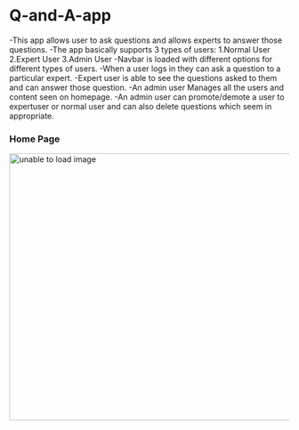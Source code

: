 # Q-and-A-app
-This app allows user to ask questions and allows experts to answer those questions.
-The app basically supports 3 types of users:
1.Normal User
2.Expert User
3.Admin User
-Navbar is loaded with different options for different types of users.
-When a user logs in they can ask a question to a particular expert.
-Expert user is able to see the questions asked to them and can answer those question.
-An admin user Manages all the users and content seen on homepage.
-An admin user can promote/demote a user to expertuser or normal user and can also delete questions which seem in appropriate.

### Home Page
<img src="Q-and-A-app/images/Home.png" width="720" height="480" alt="unable to load image"/>
